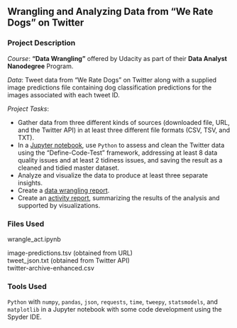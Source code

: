 ## Wrangling and Analyzing Data from “We Rate Dogs” on Twitter

### Project Description

_Course_: **“Data Wrangling”** offered by Udacity as part of their **Data Analyst Nanodegree** Program.

_Data_: Tweet data from “We Rate Dogs” on Twitter along with a supplied image predictions file containing dog classification predictions for the images associated with each tweet ID.

_Project Tasks_:

- Gather data from three different kinds of sources (downloaded file, URL, and the Twitter API) in at least three different file formats (CSV, TSV, and TXT).
- In a [Jupyter notebook](https://brianallan.github.io/Data-Wrangling-Twitter-We-Rate-Dogs/), use `Python` to assess and clean the Twitter data using the “Define-Code-Test” framework, addressing at least 8 data quality issues and at least 2 tidiness issues, and saving the result as a cleaned and tidied master dataset.
- Analyze and visualize the data to produce at least three separate insights.
- Create a [data wrangling report](https://brianallan.github.io/Data-Wrangling-Twitter-We-Rate-Dogs/wrangle_report.html).
- Create an [activity report](https://brianallan.github.io/Data-Wrangling-Twitter-We-Rate-Dogs/act_report.html), summarizing the results of the analysis and supported by visualizations.



### Files Used

wrangle_act.ipynb

image-predictions.tsv (obtained from URL)    
tweet_json.txt (obtained from Twitter API)    
twitter-archive-enhanced.csv


### Tools Used

`Python` with `numpy`, `pandas`, `json`, `requests`, `time`, `tweepy`, `statsmodels`, and `matplotlib` in a Jupyter notebook with some code development using the Spyder IDE.